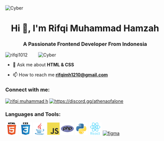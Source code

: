 <img align="center" alt="Cyber" width="1012" src="https://i.pinimg.com/originals/bc/87/e5/bc87e5124f8d2cfe810d403adc96ad01.gif">
<h1 align="center">Hi 👋, I'm Rifqi Muhammad Hamzah</h1>
<h3 align="center">A Passionate Frontend Developer From Indonesia</h3>
<img align="right" alt="Cyber" width="400" src="https://wallpaperaccess.com/full/4910984.gif">

<p align="left"> <img src="https://komarev.com/ghpvc/?username=rifqi1012&label=Profile%20views&color=0e75b6&style=flat" alt="rifqi1012" /> </p>

- 💬 Ask me about **HTML & CSS**

- 📫 How to reach me **rifqimh1210@gmail.com**

<h3 align="left">Connect with me:</h3>
<p align="left">
<a href="https://linkedin.com/in/rifqi muhammad h" target="blank"><img align="center" src="https://raw.githubusercontent.com/rahuldkjain/github-profile-readme-generator/master/src/images/icons/Social/linked-in-alt.svg" alt="rifqi muhammad h" height="30" width="40" /></a>
<a href="https://discord.gg/https://discord.gg/athenaofalone" target="blank"><img align="center" src="https://raw.githubusercontent.com/rahuldkjain/github-profile-readme-generator/master/src/images/icons/Social/discord.svg" alt="https://discord.gg/athenaofalone" height="30" width="40" /></a>
</p>

<h3 align="left">Languages and Tools:</h3>
<p align="left"> 
  <a href="https://www.w3.org/html/" target="_blank" rel="noreferrer"> <img src="https://raw.githubusercontent.com/devicons/devicon/master/icons/html5/html5-original-wordmark.svg" alt="html5" width="40" height="40"/></a>
  <a href="https://www.w3schools.com/css/" target="_blank" rel="noreferrer"> <img src="https://raw.githubusercontent.com/devicons/devicon/master/icons/css3/css3-original-wordmark.svg" alt="css3" width="40" height="40"/></a>
  <a href="https://www.java.com" target="_blank" rel="noreferrer"> <img src="https://raw.githubusercontent.com/devicons/devicon/master/icons/java/java-original.svg" alt="java" width="40" height="40"/></a>
  <a href="https://developer.mozilla.org/en-US/docs/Web/JavaScript" target="_blank" rel="noreferrer"> <img src="https://raw.githubusercontent.com/devicons/devicon/master/icons/javascript/javascript-original.svg" alt="javascript" width="40" height="40"/></a>
  <a href="https://www.php.net" target="_blank" rel="noreferrer"> <img src="https://raw.githubusercontent.com/devicons/devicon/master/icons/php/php-original.svg" alt="php" width="40" height="40"/></a>
  <a href="https://www.python.org" target="_blank" rel="noreferrer"> <img src="https://raw.githubusercontent.com/devicons/devicon/master/icons/python/python-original.svg" alt="python" width="40" height="40"/></a>
  <a href="https://reactjs.org/" target="_blank" rel="noreferrer"> <img src="https://raw.githubusercontent.com/devicons/devicon/master/icons/react/react-original-wordmark.svg" alt="react" width="40" height="40"/></a>
  <a href="https://www.figma.com/" target="_blank" rel="noreferrer"> <img src="https://www.vectorlogo.zone/logos/figma/figma-icon.svg" alt="figma" width="40" height="40"/></a></p>

